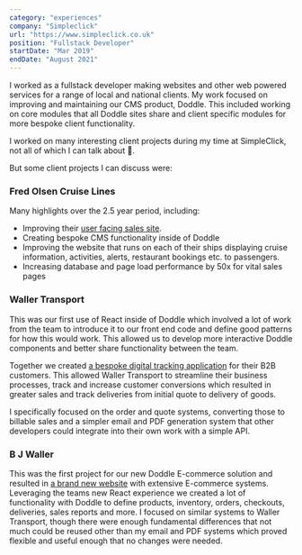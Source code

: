 ```yaml
---
category: "experiences"
company: "Simpleclick"
url: "https://www.simpleclick.co.uk"
position: "Fullstack Developer"
startDate: "Mar 2019"
endDate: "August 2021"
---
```


I worked as a fullstack developer making websites and other web powered services for a range of local and national clients. My work focused on improving and maintaining our CMS product, Doddle. This included working on core modules that all Doddle sites share and client specific modules for more bespoke client functionality.

I worked on many interesting client projects during my time at SimpleClick, not all of which I can talk about 🤫.

But some client projects I can discuss were:

<h3 class="text-xl pt-2 markdown-heading-underline">Fred Olsen Cruise Lines</h3>

Many highlights over the 2.5 year period, including:

- Improving their [user facing sales site](https://www.fredolsencruises.com/).
- Creating bespoke CMS functionality inside of Doddle
- Improving the website that runs on each of their ships displaying cruise information, activities, alerts, restaurant bookings etc. to passengers.
- Increasing database and page load performance by 50x for vital sales pages

<h3 class="text-xl pt-2 markdown-heading-underline">Waller Transport</h3>

This was our first use of React inside of Doddle which involved a lot of work from the team to introduce it to our front end code and define good patterns for how this would work. This allowed us to develop more interactive Doddle components and better share functionality between the team.

Together we created [a bespoke digital tracking application](https://uktechnews.co.uk/2021/02/02/waller-transport-services-launches-new-transport-operating-system-designed-by-simpleclick/) for their B2B customers. This allowed Waller Transport to streamline their business processes, track and increase customer conversions which resulted in greater sales and track deliveries from initial quote to delivery of goods.

I specifically focused on the order and quote systems, converting those to billable sales and a simpler email and PDF generation system that other developers could integrate into their own work with a simple API.

<h3 class="text-xl pt-2 markdown-heading-underline">B J Waller</h3>

This was the first project for our new Doddle E-commerce solution and resulted in [a brand new website](https://www.bjwaller.co.uk/) with extensive E-commerce systems. Leveraging the teams new React experience we created a lot of functionality with Doddle to define products, inventory, orders, checkouts, deliveries, sales reports and more. I focused on similar systems to Waller Transport, though there were enough fundamental differences that not much could be reused other than my email and PDF systems which proved flexible and useful enough that no changes were needed.
